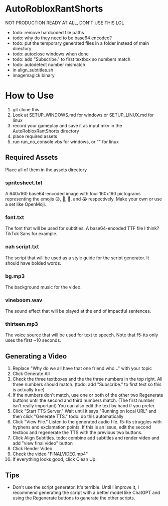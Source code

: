 # AutoRobloxRantShorts

NOT PRODUCTION READY AT ALL, DON'T USE THIS LOL

* todo: remove hardcoded file paths
* todo: why do they need to be base64 encoded?
* todo: put the temporary generated files in a folder instead of main directory
* todo: autoclose windows when done
* todo: add "Subscribe." to first textbox so numbers match
* todo: autodetect number mismatch
* in align\_subtitles.sh
* imagemagick binary

# How to Use

1. git clone this
2. Look at SETUP\_WINDOWS.md for windows or SETUP\_LINUX.md for linux
3. record your gameplay and save it as input.mkv in the AutoRobloxRantShorts directory
4. place required assets
5. run run\_no\_console.vbs for windows, or "" for linux

## Required Assets

Place all of them in the assets directory

### spritesheet.txt

A 640x160 base64-encoded image with four 160x160 pictograms representing the emojis 😐, 🥀, 🙏, and 😭 respectively. Make your own or use a set like OpenMoji.

### font.txt

The font that will be used for subtitles. A base64-encoded TTF file I think? TikTok Sans for example.

### nah script.txt

The script that will be used as a style guide for the script generator. It should have bolded words.

### bg.mp3

The background music for the video.

### vineboom.wav

The sound effect that will be played at the end of impactful sentences.

### thirteen.mp3

The voice source that will be used for text to speech. Note that f5-tts only uses the first ~10 seconds.

## Generating a Video

1. Replace "Why do we all have that one friend who..." with your topic
2. Click Generate All
3. Check the three textboxes and the the three numbers in the top right. All three numbers should match. (todo: add "Subscribe." to first text so this is actually true)
4. If the numbers don't match, use one or both of the other two Regenerate buttons until the second and third numbers match. (The first number isn't really important) You can also edit the text by hand if you prefer.
5. Click "Start TTS Server." Wait until it says "Running on local URL" and then click "Generate TTS." todo: do this automatically
6. Click "View File." Listen to the generated audio file. f5-tts struggles with hyphens and exclamation points. If this is an issue, edit the second textbox and regenerate the TTS with the previous two buttons.
7. Click Align Subtitles. todo: combine add subtitles and render video and add "view final video" button
8. Click Render Video.
9. Check the video "FINALVIDEO.mp4"
10. If everything looks good, click Clean Up.

## Tips

* Don't use the script generator. It's terrible. Until I improve it, I recommend generating the script with a better model like ChatGPT and using the Regenerate buttons to generate the other scripts.
